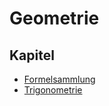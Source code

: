 # Geometrie

## Kapitel

* [Formelsammlung](/mathematik/geometrie/formelnsammlung/)
* [Trigonometrie](/mathematik/geometrie/trigonometrie/)